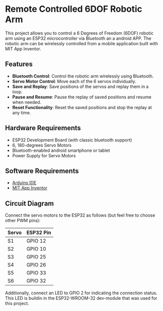 # Remote Controlled 6DOF Robotic Arm 

This project allows you to control a 6 Degrees of Freedom (6DOF) robotic arm using an ESP32 microcontroller via Bluetooth an a android APP. The robotic arm can be wirelessly controlled from a mobile application built with MIT App Inventor.

## Features

- **Bluetooth Control**: Control the robotic arm wirelessly using Bluetooth.
- **Servo Motor Control**: Move each of the 6 servos individually.
- **Save and Replay**: Save positions of the servos and replay them in a loop.
- **Pause and Resume**: Pause the replay of saved positions and resume when needed.
- **Reset Functionality**: Reset the saved positions and stop the replay at any time.

## Hardware Requirements

- ESP32 Development Board (with classic bluetooth support)
- 6, 180-degrees Servo Motors
- Bluetooth-enabled android smartphone or tablet
- Power Supply for Servo Motors

## Software Requirements

- [Arduino IDE](https://www.arduino.cc/en/software)
- [MIT App Inventor](http://appinventor.mit.edu/)

## Circuit Diagram

Connect the servo motors to the ESP32 as follows (but feel free to choose other PWM pins):

| Servo | ESP32 Pin |
|-------|-----------|
| S1    | GPIO 12   |
| S2    | GPIO 10   |
| S3    | GPIO 25   |
| S4    | GPIO 26   |
| S5    | GPIO 33   |
| S6    | GPIO 32   |

Additionally, connect an LED to GPIO 2 for indicating the connection status. This LED is buildin in the ESP32-WROOM-32 dev-module that was used for this project.

